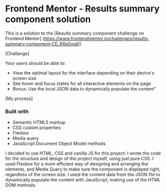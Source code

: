 # Frontend Mentor - Results summary component solution

This is a solution to the [Results summary component challenge on Frontend Mentor] (https://www.frontendmentor.io/challenges/results-summary-component-CE_K6s0maV).

[Challange]

Your users should be able to:
- View the optimal layout for the interface depending on their device's screen size
- See hover and focus states for all interactive elements on the page
- Bonus: Use the local JSON data to dynamically populate the content"


[My process]

### Built with

- Semantic HTML5 markup
- CSS custom properties
- Flexbox
- Media query
- JavaScript Document Object Model methods

I decided to use HTML, CSS and vanilla JS for this project. I wrote the code for the structure and design of the project myself, using just pure CSS. I used Flexbox for a more efficient way of designing and arranging the elements, and Media Query to make sure the component is displayed right, regardless of the screen size.
I used the content data from the JSON file to dynamically populate the content with JavaScript, making use of the HTML DOM methods.
